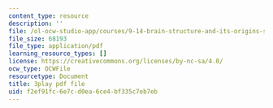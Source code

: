 ```yaml
---
content_type: resource
description: ''
file: /ol-ocw-studio-app/courses/9-14-brain-structure-and-its-origins-spring-2014/f2ef91fc6e7cd0ea6ce4bf335c7eb7eb_555119.pdf
file_size: 68193
file_type: application/pdf
learning_resource_types: []
license: https://creativecommons.org/licenses/by-nc-sa/4.0/
ocw_type: OCWFile
resourcetype: Document
title: 3play pdf file
uid: f2ef91fc-6e7c-d0ea-6ce4-bf335c7eb7eb
---
```

